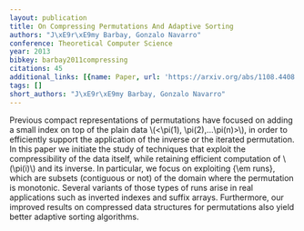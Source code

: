 ```yaml
---
layout: publication
title: On Compressing Permutations And Adaptive Sorting
authors: "J\xE9r\xE9my Barbay, Gonzalo Navarro"
conference: Theoretical Computer Science
year: 2013
bibkey: barbay2011compressing
citations: 45
additional_links: [{name: Paper, url: 'https://arxiv.org/abs/1108.4408'}]
tags: []
short_authors: "J\xE9r\xE9my Barbay, Gonzalo Navarro"
---
```

Previous compact representations of permutations have focused on adding a
small index on top of the plain data \\(<\pi(1), \pi(2),...\pi(n)>\\), in order to
efficiently support the application of the inverse or the iterated permutation.
  In this paper we initiate the study of techniques that exploit the
compressibility of the data itself, while retaining efficient computation of
\\(\pi(i)\\) and its inverse.
  In particular, we focus on exploiting \{\em runs\}, which are subsets
(contiguous or not) of the domain where the permutation is monotonic.
  Several variants of those types of runs arise in real applications such as
inverted indexes and suffix arrays.
  Furthermore, our improved results on compressed data structures for
permutations also yield better adaptive sorting algorithms.